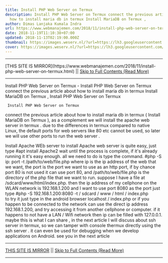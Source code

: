 ```yaml
---
title: Install PHP Web Server on Termux
description: Install PHP Web Server on Termux connect the previous article about
  how to install maria db in termux Install MariaDB on Termux ,
author: Dimas Lanjaka Kumala Indra
url: https://www.webmanajemen.com/2018/11/install-php-web-server-on-termux.html
date: 2018-11-19T11:10:38+07:00
updated: 2018-11-13T02:19:00.000Z
thumbnail: https://images.weserv.nl/?url=https://lh3.googleusercontent.com/3M76NJzxn73Dl2MOkOhrXCgBxTKtVkwkL1gAkTrRLzK5a7khSS2grnNJVU5SzgbhxOa_LKqI4OBP9dfaDz0=w1080-h1920-rw-no
cover: https://images.weserv.nl/?url=https://lh3.googleusercontent.com/3M76NJzxn73Dl2MOkOhrXCgBxTKtVkwkL1gAkTrRLzK5a7khSS2grnNJVU5SzgbhxOa_LKqI4OBP9dfaDz0=w1080-h1920-rw-no
---
```


<hr/> [THIS SITE IS MIRROR](https://www.webmanajemen.com/2018/11/install-php-web-server-on-termux.html) || <a href="https://www.webmanajemen.com/2018/11/install-php-web-server-on-termux.html" rel="follow" class="button" id="read-more">Skip to Full Contents (Read More)</a> <hr/> Install PHP Web Server on Termux - Install PHP Web Server on Termux connect the previous article about how to install maria db in termux Install MariaDB on Termux , Install PHP Web Server on Termux



     Install PHP Web Server on Termux 
 connect the previous article about how to install maria db in termux ( Install MariaDB on Termux ), as a complement we will install the apache web server in termux .  due to the differences in termux compared to native Linux, the default ports for web servers like 80 etc cannot be used, so later we will use other ports to run the web server . 
 
 Install Apache WEb server 
 to install Apache web server is quite easy, just type 
  #apt install Apache2 
 wait until the process is complete, if it's already running it it's easy enough.  all we need to do is type the command. 
  #php -S ip: port -t /path/to/web/file.php 
 where ip is the ip address of the web that we want, the port is the port we want to use as an http port, if by chance port 80 is not used it can use port 80, and /path/to/web/file.php is the directory of the php file that we want to run. 
 suppose I have a file at /sdcard/www/html/index.php.  then the ip address of my cellphone on the WLAN network is 192.168.1.200 and I want to use port 8080 as the port just type 
  #php -S 192.168.1.200:8080 -t / sdcard / www / html / index.php  
 to try it just type in the android browser localhost / index.php or if you happen to be connected to the network can use the direct ip address 192.168.1.200, and try accessing it from another cellphone or computer.  if it happens to not have a LAN / Wifi network then ip can be filled with 127.0.0.1. 
 maybe this is what I can share , in the next article I will discuss about ssh server in termux, so we can tamper with console thermux directly using the ssh server .  it can even be used for debugging when we develop applications on Android.
see you in the next article <hr/> [THIS SITE IS MIRROR](https://www.webmanajemen.com/2018/11/install-php-web-server-on-termux.html) || <a href="https://www.webmanajemen.com/2018/11/install-php-web-server-on-termux.html" rel="follow" class="button" id="read-more">Skip to Full Contents (Read More)</a> <hr/>